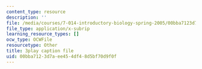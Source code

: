 ```yaml
---
content_type: resource
description: ''
file: /media/courses/7-014-introductory-biology-spring-2005/00bba7123d7aee454df48d5bf70d9f0f_hWdAt9SzP0I.srt
file_type: application/x-subrip
learning_resource_types: []
ocw_type: OCWFile
resourcetype: Other
title: 3play caption file
uid: 00bba712-3d7a-ee45-4df4-8d5bf70d9f0f
---
```

